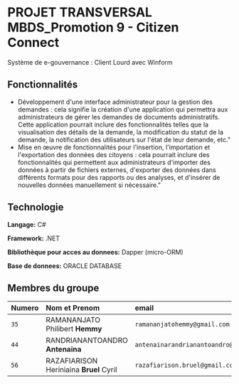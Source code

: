 
# PROJET	TRANSVERSAL	MBDS_Promotion	9 - Citizen Connect

Système de e-gouvernance : Client Lourd avec Winform


## Fonctionnalités
- Développement d'une interface administrateur pour la gestion des demandes : 
cela signifie la création d'une application qui permettra aux administrateurs de gérer les demandes de documents administratifs. Cette application pourrait inclure des fonctionnalités telles que la visualisation des détails de la demande, la modification du statut de la demande, la notification des utilisateurs sur l'état de leur demande, etc."
- Mise en œuvre de fonctionnalités pour l'insertion, l'importation et l'exportation des données des citoyens : 
cela pourrait inclure des fonctionnalités qui permettent aux administrateurs d'importer des données à partir de fichiers externes, d'exporter des données dans différents formats pour des rapports ou des analyses, et d'insérer de nouvelles données manuellement si nécessaire."
## Technologie

**Langage:** C#

**Framework:** .NET

**Bibliothèque pour acces au donnees:** Dapper (micro-ORM)

**Base de donnees:** ORACLE DATABASE


## Membres du groupe

| Numero | Nom et Prenom     | email                       |
| :-------- | :------- | :-------------------------------- |
| `35`      | RAMANANJATO Philibert **Hemmy** | `ramananjatohemmy@gmail.com` |
| `44`      | RANDRIANANTOANDRO **Antenaina** | `antenainarandrianantoandro@gmail.com` |
| `56`      | RAZAFIARISON Heriniaina **Bruel** Cyril | `razafiarison.bruel@gmail.com` |